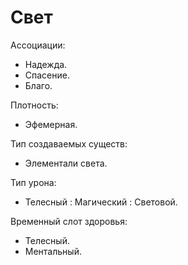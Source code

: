 # Свет

Ассоциации:
- Надежда.
- Спасение.
- Благо.

Плотность:
- Эфемерная.

Тип создаваемых существ:
- Элементали света.

Тип урона:
- Телесный : Магический : Световой.

Временный слот здоровья:
- Телесный.
- Ментальный.